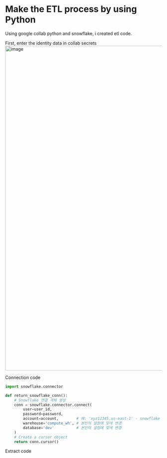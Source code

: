 # Make the ETL process by using Python

Using google collab python and snowflake, i created etl code.

First, enter the identity data in collab secrets
<img width="2129" height="1046" alt="image" src="https://github.com/user-attachments/assets/e137a67a-8212-4f13-8bd6-280a29450b4a" />


Connection code
``` python
import snowflake.connector

def return_snowflake_conn():
    # Snowflake 연결 객체 생성
    conn = snowflake.connector.connect(
        user=user_id,
        password=password,
        account=account,        # 예: 'xyz12345.us-east-1' - snowflake 로그인 url에서 앞 부분
        warehouse='compute_wh', # 본인의 설정에 맞게 변경
        database='dev'          # 본인의 설정에 맞게 변경
    )
    # Create a cursor object
    return conn.cursor()

```

Extract code
``` python

```


